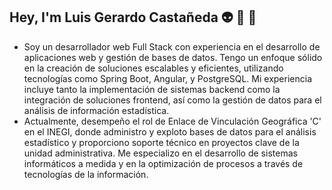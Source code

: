 ## Hey, I'm Luis Gerardo Castañeda 👽 🍻 👾

- Soy un desarrollador web Full Stack con experiencia en el desarrollo de aplicaciones web y gestión de bases de datos. Tengo un enfoque sólido en la creación de soluciones escalables y eficientes, utilizando tecnologías como Spring Boot, Angular, y PostgreSQL. Mi experiencia incluye tanto la implementación de sistemas backend como la integración de soluciones frontend, así como la gestión de datos para el análisis de información estadística.
- Actualmente, desempeño el rol de Enlace de Vinculación Geográfica 'C' en el INEGI, donde administro y exploto bases de datos para el análisis estadístico y proporciono soporte técnico en proyectos clave de la unidad administrativa. Me especializo en el desarrollo de sistemas informáticos a medida y en la optimización de procesos a través de tecnologías de la información.

  


  
